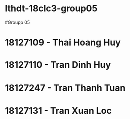 # lthdt-18clc3-group05
#Groupp 05
# 18127109 - Thai Hoang Huy
# 18127110 - Tran Dinh Huy
# 18127247 - Tran Thanh Tuan
# 18127131 - Tran Xuan Loc
